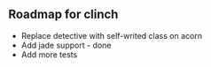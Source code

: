 ## Roadmap for clinch

- Replace detective with self-writed class on acorn
- Add jade support - done
- Add more tests